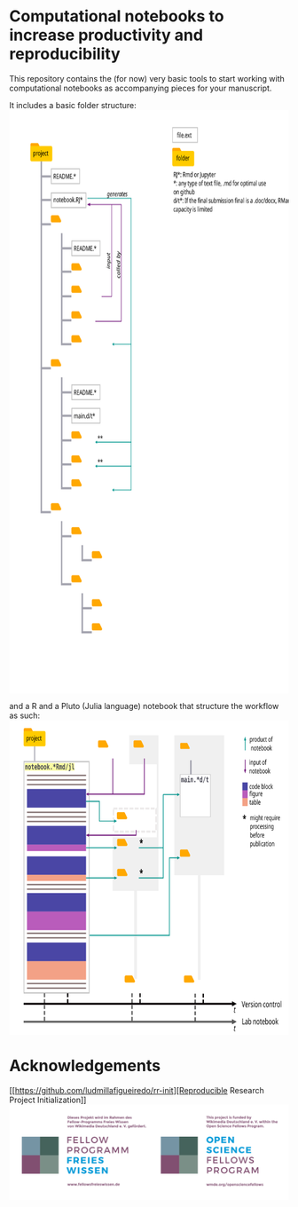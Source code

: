# Computational notebooks to increase productivity and reproducibility

This repository contains the (for now) very basic tools to start working with computational notebooks as accompanying pieces for your manuscript.

It includes a basic folder structure:
<img class="resize" src="project/text/figures/file_structure.svg" width="744" height="1052" align="center" />

and a R and a Pluto (Julia language) notebook that structure the workflow as such:
<img class="resize" src="project/text/figures/workflow.svg" width="744" height="567" align="center" />

# Acknowledgements
[[https://github.com/ludmillafigueiredo/rr-init][Reproducible Research Project Initialization]]
<img class="resize" src="fw_sponsorship.png" align="center" />
